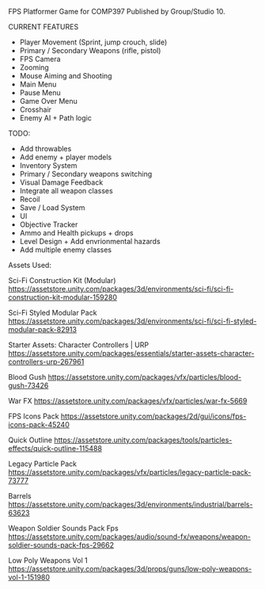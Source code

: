FPS Platformer Game for COMP397 Published by Group/Studio 10.

CURRENT FEATURES
- Player Movement (Sprint, jump crouch, slide)
- Primary / Secondary Weapons (rifle, pistol)
- FPS Camera
- Zooming
- Mouse Aiming and Shooting
- Main Menu
- Pause Menu
- Game Over Menu
- Crosshair
- Enemy AI + Path logic

TODO:
- Add throwables
- Add enemy + player models
- Inventory System
- Primary / Secondary weapons switching
- Visual Damage Feedback
- Integrate all weapon classes
- Recoil
- Save / Load System
- UI
- Objective Tracker
- Ammo and Health pickups + drops
- Level Design + Add envrionmental hazards
- Add multiple enemy classes


Assets Used:


Sci-Fi Construction Kit (Modular)
https://assetstore.unity.com/packages/3d/environments/sci-fi/sci-fi-construction-kit-modular-159280

Sci-Fi Styled Modular Pack
https://assetstore.unity.com/packages/3d/environments/sci-fi/sci-fi-styled-modular-pack-82913

Starter Assets: Character Controllers | URP
https://assetstore.unity.com/packages/essentials/starter-assets-character-controllers-urp-267961

Blood Gush
https://assetstore.unity.com/packages/vfx/particles/blood-gush-73426

War FX
https://assetstore.unity.com/packages/vfx/particles/war-fx-5669

FPS Icons Pack
https://assetstore.unity.com/packages/2d/gui/icons/fps-icons-pack-45240

Quick Outline
https://assetstore.unity.com/packages/tools/particles-effects/quick-outline-115488

Legacy Particle Pack
https://assetstore.unity.com/packages/vfx/particles/legacy-particle-pack-73777

Barrels
https://assetstore.unity.com/packages/3d/environments/industrial/barrels-63623

Weapon Soldier Sounds Pack Fps
https://assetstore.unity.com/packages/audio/sound-fx/weapons/weapon-soldier-sounds-pack-fps-29662

Low Poly Weapons Vol 1
https://assetstore.unity.com/packages/3d/props/guns/low-poly-weapons-vol-1-151980

